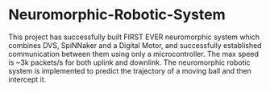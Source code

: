 # Neuromorphic-Robotic-System
This project has successfully built FIRST EVER neuromorphic system which combines DVS, SpiNNaker and a Digital Motor, and successfully established communication between them using only a microcontroller. The max speed is ~3k packets/s for both uplink and downlink. The neuromorphic robotic system is implemented to predict the trajectory of a moving ball and then intercept it. 
